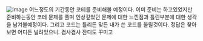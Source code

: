 ![image](https://github.com/tjsrn183/Prepare-coding-test/assets/70099728/5c0e20ae-43f9-48dd-8300-15417c79be9a)
어느정도의 기간동안 코테를 준비해볼 예정이다.
이미 준비는 하고있었지만 준비하는동안 코테 문제를 풀며 인상깊었던 문제에 대한 느낀점과 틀린부분에 대한 생각을 남겨볼예정이다.
그리고 코드는 틀리든 맞든 내가 쓴 코드를 올릴것이다. 정답은 찾아보면 어디든 널려있으니.
겸사겸사 잔디도 꾸미고
